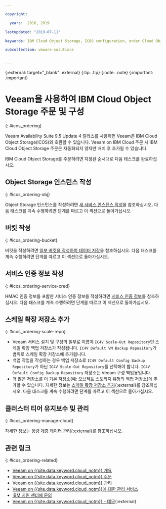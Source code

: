 ```yaml
---

copyright:

  years:  2016, 2019

lastupdated: "2019-07-11"

keywords: IBM Cloud Object Storage, ICOS configuration, order Cloud Object Storage

subcollection: vmware-solutions


---
```


{:external: target="_blank" .external}
{:tip: .tip}
{:note: .note}
{:important: .important}

# Veeam을 사용하여 IBM Cloud Object Storage 주문 및 구성
{: #icos_ordering}

Veeam Availability Suite 9.5 Update 4 릴리스를 사용하면 Veeam은 IBM Cloud Object Storage(ICOS)와 호환할 수 있습니다. Veeam on IBM Cloud 주문 시 IBM Cloud Object Storage 주문은 자동화되지 않지만 배치 후 추가될 수 있습니다.

IBM Cloud Object Storage를 주문하려면 지정된 순서대로 다음 태스크를 완료하십시오.

## Object Storage 인스턴스 작성
{: #icos_ordering-obj}

Object Storage 인스턴스를 작성하려면 [새 서비스 인스턴스 작성](/docs/services/cloud-object-storage/basics?topic=cloud-object-storage-provision#provision-instance)을 참조하십시오. 다음 태스크를 계속 수행하려면 단계를 따르고 이 섹션으로 돌아가십시오.

## 버킷 작성
{: #icos_ordering-bucket}

버킷을 작성하려면 [일부 버킷을 작성하여 데이터 저장](/docs/services/cloud-object-storage?topic=cloud-object-storage-getting-started#gs-create-buckets)을 참조하십시오. 다음 태스크를 계속 수행하려면 단계를 따르고 이 섹션으로 돌아가십시오.

## 서비스 인증 정보 작성
{: #icos_ordering-service-cred}

HMAC 인증 정보를 포함한 서비스 인증 정보를 작성하려면 [서비스 인증 정보](/docs/services/cloud-object-storage/hmac?topic=cloud-object-storage-service-credentials#using-hmac-credentials)를 참조하십시오. 다음 태스크를 계속 수행하려면 단계를 따르고 이 섹션으로 돌아가십시오.

## 스케일 확장 저장소 추가
{: #icos_ordering-scale-repo}

* Veeam 서비스 설치 및 구성의 일부로 이름이 `IC4V Scale-Out Repository`인 스케일 확장 백업 저장소가 작성됩니다. `IC4V Default VM Backup Repository`가 범위로 스케일 확장 저장소에 추가됩니다.
* 백업 작업을 작성하는 경우 백업 저장소로 `IC4V Default Config Backup Repository`가 아닌 `IC4V Scale-Out Repository`를 선택해야 합니다. `IC4V Default Config Backup Repository` 저장소는 Veeam 구성 백업용입니다.
* 더 많은 저장소를 이 기본 저장소(예: 오브젝트 스토리지 유형의 백업 저장소)에 추가할 수 있습니다. 자세한 정보는 [스케일 확장 저장소 추가](https://helpcenter.veeam.com/docs/backup/vsphere/sobr_add.html?ver=95u4){:external}를 참조하십시오. 다음 태스크를 계속 수행하려면 단계를 따르고 이 섹션으로 돌아가십시오.

## 클러스터 티어 유지보수 및 관리
{: #icos_ordering-manage-cloud}

자세한 정보는 [용량 계층 데이터 관리](https://helpcenter.veeam.com/docs/backup/vsphere/capacity_tier_managing_data.html?ver=95u4){:external}를 참조하십시오.

## 관련 링크
{: #icos_ordering-related}

* [Veeam on {{site.data.keyword.cloud_notm}} 개요](/docs/services/vmwaresolutions?topic=vmware-solutions-veeam_considerations)
* [Veeam on {{site.data.keyword.cloud_notm}} 주문](/docs/services/vmwaresolutions/services?topic=vmware-solutions-veeam_ordering)
* [Veeam on {{site.data.keyword.cloud_notm}} 관리](/docs/services/vmwaresolutions/services?topic=vmware-solutions-managingveeam)
* [Veeam on {{site.data.keyword.cloud_notm}}에 대한 관리 서비스](/docs/services/vmwaresolutions/services?topic=vmware-solutions-managing_veeam_services)
* [IBM 지원 센터에 문의](/docs/services/vmwaresolutions/vmonic?topic=vmware-solutions-trbl_support)
* [Veeam on {{site.data.keyword.cloud_notm}} - 데모](https://www.ibm.com/demos/collection/Veeam-on-IBM-Cloud/){:external}
